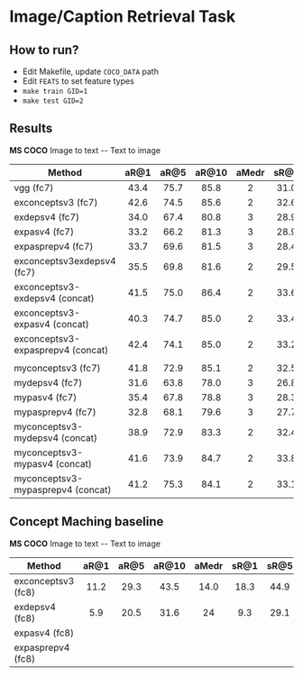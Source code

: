 # Image/Caption Retrieval Task

## How to run?

  * Edit Makefile, update `COCO_DATA` path
  * Edit `FEATS` to set feature types
  * `make train GID=1`
  * `make test GID=2`
  
## Results

  **MS COCO**
  Image to text -- Text to image

| Method | aR@1 | aR@5 | aR@10 | aMedr | sR@1 | sR@5 | sR@10 | sMedr |
| ----- | :-----: | :-----: | :-----: | :-----: | :-----: | :-----: | :-----: | :-----: |
| vgg (fc7) | 43.4 | 75.7 | 85.8 | 2 | 31.0 | 66.7 | 79.9 | 3 
| exconceptsv3 (fc7) | 42.6 | 74.5 | 85.6 | 2 | 32.6 | 67.2 | 80.0 | 3 
| exdepsv4 (fc7) | 34.0 | 67.4 | 80.8 | 3 | 28.9 | 63.6 | 77.5 | 3 
| expasv4 (fc7) | 33.2 | 66.2 | 81.3 | 3 | 28.9 | 62.9 | 78.4 | 3
| expasprepv4 (fc7) | 33.7 | 69.6 | 81.5 | 3 | 28.4 | 64.0 | 78.2 | 3
| exconceptsv3exdepsv4 (fc7) | 35.5 | 69.8 | 81.6 | 2 | 29.5 | 64.6 | 78.9 | 3 
| exconceptsv3-exdepsv4 (concat) | 41.5 |  75.0 | 86.4 | 2 | 33.6 | 67.5 | 80.7 | 3
| exconceptsv3-expasv4 (concat) | 40.3 |  74.7 | 85.0 | 2 | 33.4 | 68.0 | 81.4 | 3
| exconceptsv3-expasprepv4 (concat) | 42.4 |  74.1 | 85.0 | 2 | 33.2 | 68.7 | 82.1 | 3
| | 
| myconceptsv3 (fc7) | 41.8 | 72.9 | 85.1 | 2 | 32.5 | 66.2 | 80.1 | 3 
| mydepsv4 (fc7) | 31.6 | 63.8 | 78.0 | 3 | 26.8 | 60.2 | 74.9 | 4 
| mypasv4 (fc7) | 35.4 | 67.8 |  78.8 | 3 | 28.3 | 62.1 | 76.5 | 3
| mypasprepv4 (fc7) | 32.8 | 68.1 | 79.6 | 3 | 27.7 | 62.4 | 77.3 | 3
| myconceptsv3-mydepsv4 (concat) | 38.9 |  72.9 | 83.3 | 2 | 32.4 | 66.9 | 80.5 |  3 
| myconceptsv3-mypasv4 (concat) |  41.6 | 73.9 | 84.7 | 2 | 33.8 | 67.3 | 80.6 | 3
| myconceptsv3-mypasprepv4 (concat) | 41.2 |  75.3 | 84.1 | 2 | 33.1 | 67.3 | 80.0 | 3

## Concept Maching baseline

  **MS COCO**
  Image to text -- Text to image

| Method | aR@1 | aR@5 | aR@10 | aMedr | sR@1 | sR@5 | sR@10 | sMedr |
| ----- | :-----: | :-----: | :-----: | :-----: | :-----: | :-----: | :-----: | :-----: |
| exconceptsv3 (fc8) | 11.2 | 29.3 | 43.5 | 14.0 | 18.3 | 44.9 | 59.6 | 7
| exdepsv4 (fc8) | 5.9 | 20.5 | 31.6 | 24 | 9.3 | 29.1 | 43.0 | 14
| expasv4 (fc8) |  | |  |  |  |  |  | 
| expasprepv4 (fc8) |  |  |  | |  |  |  | 

